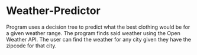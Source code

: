 # Weather-Predictor
Program uses a decision tree to predict what the best clothing would be for a given weather range.
The program finds said weather using the Open Weather API.
The user can find the weather for any city given they have the zipcode for that city.
